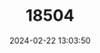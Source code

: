 ---
title: "18504"
category: "Pseudochirops corinnae"
draft: false
date: 2024-02-22 13:03:50
languages:
  English: ["Goldon Ringtail Possum", "Plush-coated Ringtail"]
---
